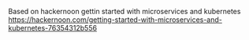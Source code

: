 Based on hackernoon gettin started with microservices and kubernetes
https://hackernoon.com/getting-started-with-microservices-and-kubernetes-76354312b556
